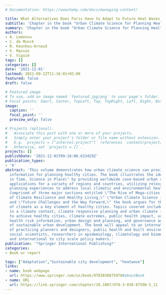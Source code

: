 ```yaml
---
# Documentation: https://wowchemy.com/docs/managing-content/

title: What Alternatives Does Paris Have to Adapt to Future Heat Waves ?
subtitle: 'Chapter in the book "Urban Climate Science for Planning Healthy Cities"'
summary: 'Chapter in the book "Urban Climate Science for Planning Healthy Cities", edited by Chao Ren and Glenn R. McGregor'
authors:
- A. Lemonsu
- C. de Munck
- R. Kounkou-Arnaud
- V. Masson
- V. Viguié
tags: []
categories: []
date: '2021-12-01'
lastmod: 2021-09-22T11:16:01+02:00
featured: false
draft: false

# Featured image
# To use, add an image named `featured.jpg/png` to your page's folder.
# Focal points: Smart, Center, TopLeft, Top, TopRight, Left, Right, BottomLeft, Bottom, BottomRight.
image:
  caption: ''
  focal_point: ''
  preview_only: false

# Projects (optional).
#   Associate this post with one or more of your projects.
#   Simply enter your project's folder or file name without extension.
#   E.g. `projects = ["internal-project"]` references `content/project/deep-learning/index.md`.
#   Otherwise, set `projects = []`.
projects: []
publishDate: '2021-12-01T09:16:00.633429Z'
publication_types:
- '6'
abstract: 'This volume demonstrates how urban climate science can provide valuable
  information for planning healthy cities. The book illustrates the idea of \"Science
  in Time, Science in Place\" by providing worldwide case-based urban climatic planning
  applications for a variety of regions and countries, utilizing relevant climatic-spatial
  planning experiences to address local climatic and environmental health issues.
  Comprised of three major sections entitled \"The Rise of Mega-cities and the Concept
  of Climate Resilience and Healthy Living,\" \"Urban Climate Science in Action,\"
  and \"Future Challenges and the Way Forward,\" the book argues for the recognition
  of climate as a key element of healthy cities. Topics covered include: urban resilience
  in a climate context, climate responsive planning and urban climate interventions
  to achieve healthy cities, climate extremes, public health impact, urban climate-related
  health risk information, urban design and planning, and governance and management
  of sustainable urban development. The book will appeal to an international audience
  of practicing planners and designers, public health and built environment professionals,
  social scientists, researchers in epidemiology, climatology and biometeorology,
  and international to city scale policy makers.'
publication: '*Springer International Publishing*'
categories:
- Book or report

tags: ["Adaptation","Sustainable city development", "heatwave"]
links:
- name: book webpage
  url: https://www.springer.com/us/book/9783030875978#aboutBook
- name: URL
  url: https://link.springer.com/chapter/10.1007/978-3-030-87598-5_11
---
```

